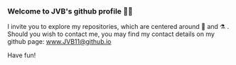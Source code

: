 ### Welcome to JVB's github profile 👋🏻

I invite you to explore my repositories, which are centered around 🔭 and ⚗️ .
Should you wish to contact me, you may find my contact details on my github page: www.JVB11@github.io

Have fun!
<!--
**JVB11/JVB11** is a ✨ _special_ ✨ repository because its `README.md` (this file) appears on your GitHub profile.

Here are some ideas to get you started:

- 🔭 I’m currently working on ...
- 🌱 I’m currently learning ...
- 👯 I’m looking to collaborate on ...
- 🤔 I’m looking for help with ...
- 💬 Ask me about ...
- 📫 How to reach me: ...
- 😄 Pronouns: ...
- ⚡ Fun fact: ...
-->

